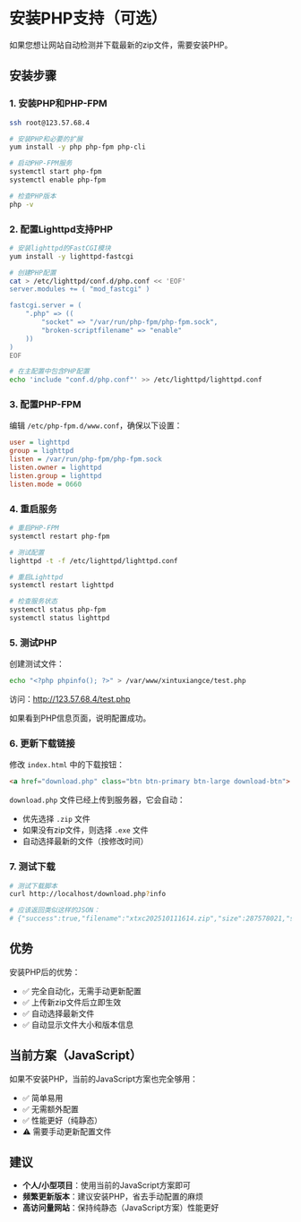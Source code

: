 # 安装PHP支持（可选）

如果您想让网站自动检测并下载最新的zip文件，需要安装PHP。

## 安装步骤

### 1. 安装PHP和PHP-FPM

```bash
ssh root@123.57.68.4

# 安装PHP和必要的扩展
yum install -y php php-fpm php-cli

# 启动PHP-FPM服务
systemctl start php-fpm
systemctl enable php-fpm

# 检查PHP版本
php -v
```

### 2. 配置Lighttpd支持PHP

```bash
# 安装lighttpd的FastCGI模块
yum install -y lighttpd-fastcgi

# 创建PHP配置
cat > /etc/lighttpd/conf.d/php.conf << 'EOF'
server.modules += ( "mod_fastcgi" )

fastcgi.server = (
    ".php" => ((
        "socket" => "/var/run/php-fpm/php-fpm.sock",
        "broken-scriptfilename" => "enable"
    ))
)
EOF

# 在主配置中包含PHP配置
echo 'include "conf.d/php.conf"' >> /etc/lighttpd/lighttpd.conf
```

### 3. 配置PHP-FPM

编辑 `/etc/php-fpm.d/www.conf`，确保以下设置：

```ini
user = lighttpd
group = lighttpd
listen = /var/run/php-fpm/php-fpm.sock
listen.owner = lighttpd
listen.group = lighttpd
listen.mode = 0660
```

### 4. 重启服务

```bash
# 重启PHP-FPM
systemctl restart php-fpm

# 测试配置
lighttpd -t -f /etc/lighttpd/lighttpd.conf

# 重启Lighttpd
systemctl restart lighttpd

# 检查服务状态
systemctl status php-fpm
systemctl status lighttpd
```

### 5. 测试PHP

创建测试文件：

```bash
echo "<?php phpinfo(); ?>" > /var/www/xintuxiangce/test.php
```

访问：http://123.57.68.4/test.php

如果看到PHP信息页面，说明配置成功。

### 6. 更新下载链接

修改 `index.html` 中的下载按钮：

```html
<a href="download.php" class="btn btn-primary btn-large download-btn">
```

`download.php` 文件已经上传到服务器，它会自动：
- 优先选择 `.zip` 文件
- 如果没有zip文件，则选择 `.exe` 文件
- 自动选择最新的文件（按修改时间）

### 7. 测试下载

```bash
# 测试下载脚本
curl http://localhost/download.php?info

# 应该返回类似这样的JSON：
# {"success":true,"filename":"xtxc202510111614.zip","size":287578021,"sizeFormatted":"274.30 MB","extension":"zip","modifiedTime":"2025-10-11 16:14:02"}
```

## 优势

安装PHP后的优势：
- ✅ 完全自动化，无需手动更新配置
- ✅ 上传新zip文件后立即生效
- ✅ 自动选择最新文件
- ✅ 自动显示文件大小和版本信息

## 当前方案（JavaScript）

如果不安装PHP，当前的JavaScript方案也完全够用：
- ✅ 简单易用
- ✅ 无需额外配置
- ✅ 性能更好（纯静态）
- ⚠️ 需要手动更新配置文件

## 建议

- **个人/小型项目**：使用当前的JavaScript方案即可
- **频繁更新版本**：建议安装PHP，省去手动配置的麻烦
- **高访问量网站**：保持纯静态（JavaScript方案）性能更好

